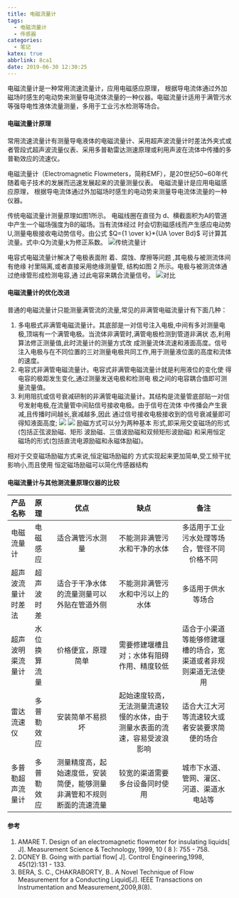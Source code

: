 ```yaml
---
title: 电磁流量计
tags:
  - 电磁流量计
  - 传感器
categories:
  - 笔记
katex: true
abbrlink: 8ca1
date: 2019-06-30 12:30:25
---
```


电磁流量计是一种常用流速流量计，应用电磁感应原理， 根据导电流体通过外加磁场时感生的电动势来测量导电流体流量的一种仪器。电磁流量计适用于满管污水等强导电性液体流量测量，多用于工业污水检测等场合。
<!-- more -->

#### 电磁流量计原理

常用流速流量计有测量导电液体的电磁流量计、采用超声波流量计时差法外夹式或者管段式超声波流量仪表、采用多普勒雷达测速原理或利用声波在流体中传播的多普勒效应的流速仪。

电磁流量计（Electromagnetic Flowmeters，简称EMF），是20世纪50~60年代随着电子技术的发展而迅速发展起来的流量测量仪表。 电磁流量计是应用电磁感应原理， 根据导电流体通过外加磁场时感生的电动势来测量导电流体流量的一种仪器。

传统电磁流量计测量原理如图1所示。 电磁线圈在直径为 d、横截面积为A的管道中产生一个磁场强度为B的磁场。当有流体经过 时会切割磁感线而产生感应电动势 U,测量电极接收电动势信号。由公式
$Q={1 \over k}*{UA \over Bd}$
可计算其流量。式中:Q为流量;k为修正系数。
![传统流量计](https://raw.githubusercontent.com/Archaeoraptor/image_resources/ImageofBlog/20190830182933.png)

电容式电磁流量计解决了电极表面附 着、腐蚀、摩擦等问题 ,其电极与被测流体间有绝缘 衬里隔离,或者直接采用绝缘测量管, 结构如图 2 所示。电极与被测流体通过绝缘管形成检测电容,通 过此电容来耦合流量信号。
![对比](https://raw.githubusercontent.com/Archaeoraptor/image_resources/ImageofBlog/20190830183016.png)


#### 电磁流量计的优化改进

普通的电磁流量计只能测量满管流的流量,常见的非满管电磁流量计有下面几种：

1. 多电极式非满管电磁流量计。其底部是一对信号注入电极,中间有多对测量电极,顶端有一个满管电极。当流体非满管时,满管电极检测到管道非满状 态,利用算法修正测量值,此时流量计的测量方式改 成测量流体流速和液面高度。信号注入电极与在不同位置的三对测量电极共同工作,用于测量液位面的高度和流体的速度。
2. 电容式非满管电磁流量计。电容式非满管电磁流量计就是利用液位的变化使 得电容的极距发生变化,通过测量发送电极和检测电 极之间的电容耦合值即可测量流量值。
3. 利用阻抗或信号衰减研制的非满管电磁流量计。其结构是流量管底部贴一对信号发射电极,在流量管中间贴信号接收电极。由于信号在流体 中传播会产生衰减,且传播时间越长,衰减越多,因此 通过信号接收电极接收到的信号衰减量即可得知液面高度;
![](https://raw.githubusercontent.com/Archaeoraptor/image_resources/ImageofBlog/20190830183034.png)
![](https://raw.githubusercontent.com/Archaeoraptor/image_resources/ImageofBlog/20190830183044.png)
励磁方式可以分为两种基本 形式,即采用交变磁场的形式(包括正弦波励磁、矩形 波励磁、三值波励磁和双频矩形波励磁) 和采用恒定 磁场的形式(包括直流电源励磁和永磁体励磁)。

相对于交变磁场励磁方式来说,恒定磁场励磁的 方式实现起来更加简单,受工频干扰影响小,而且使用 恒定磁场励磁可以简化传感器结构

#### 电磁流量计与其他测流量原理仪器的比较

| 产品名称 | 原理 | 优点 | 缺点 | 备注 |
| :--- | :-- | :--: | :--: | :--: |
| 电磁流量计 | 电磁感应 | 适合满管污水测量 | 不能测非满管污水和干净的水体 | 多适用于工业污水处理等场合，管径不同价格不同 |
| 超声波流量计时差法 | 超声波时差 | 适合于干净水体的流量测量可以外贴在管道外侧 | 不能测非满管污水和中污以上的水体 | 多适用于供水等场合 |
| 超声波明渠流量计 | 水位换算流量 | 价格便宜，原理简单 | 需要修建堰槽且 对；水体有阻碍作用、精度较低 | 适合于小渠道等能够修建堰槽的场合，宽渠道或者非规则渠道无法使用
| 雷达流速仪 | 多普勒效应 | 安装简单不易损坏 | 起始速度较高，无法测量流速较慢的水体，由于测量水表面的流速，容易受波浪影响 | 适合大江大河等流速较大或者安装要求简便的场合 |
| 多普勒超声流量计 | 多普勒效应 | 测量精度高，起始速度低，安装简便，能够测量非满管和不规则断面的流速流量 | 较宽的渠道需要多台设备同时使用 | 城市下水道、管网、灌区、河道、渠道水电站等 |

#### 参考

1. AMARE T. Design of an electromagnetic flowmeter for insulating liquids[ J]. Measurement Science & Technology, 1999, 10 ( 8 ): 755 - 758.
2. DONEY B. Going with partial flow[ J]. Control Engineering,1998, 45(12):131 - 133.
3. BERA, S. C., CHAKRABORTY, B.. A Novel Technique of Flow Measurement for a Conducting Liquid[J]. IEEE Transactions on Instrumentation and Measurement,2009,8(8).

